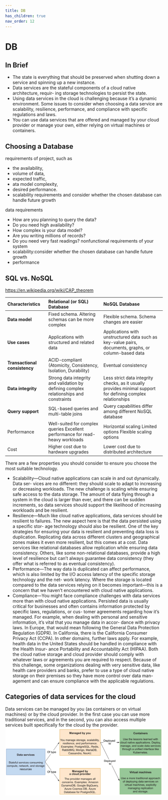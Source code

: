 ```yaml
---
title: DB
has_children: true
nav_order: 12
---
```


# DB
## In Brief
* The state is everything that should be preserved when shutting down a service
and spinning up a new instance.
* Data services are the stateful components of a cloud native architecture, requir-
ing storage technologies to persist the state.
* Using data services in the cloud is challenging because it’s a dynamic environment.
 Some issues to consider when choosing a data service are scalability, resilience,
performance, and compliance with specific regulations and laws.
* You can use data services that are offered and managed by your cloud provider
or manage your own, either relying on virtual machines or containers.
## Choosing a Database
requirements of project, such as 
* the availability, 
* volume of data, 
* expected traffic, 
* ata model complexity, 
* desired performance.
* scalability requirements and consider whether the chosen database can handle future growth

data requirements
* How are you planning to query the data? 
* Do you need high availability? 
* How complex is your data model? 
* Are you writing millions of records?
* Do you need very fast readings? 
nonfunctional requirements of your system
* scalability:consider whether the chosen database can handle future growth
* performance

## SQL vs. NoSQL
https://en.wikipedia.org/wiki/CAP_theorem

| Characteristics  | Relational (or SQL) Database  | NoSQL Database  |
| :---- | :---- | :---- |
| **Data model** | Fixed schema. Altering schemas can be more complex  |  Flexible schema. Schema changes are easier  |
| **Use cases** | Applications with structured and related data | Applications with unstructured data such as key-value pairs, documents, graphs, or column-based data  |
| **Transactional consistency** | ACID-compliant (Atomicity, Consistency, Isolation, Durability)  | Eventual consistency  |
| **Data integrity** | Strong data integrity and validation by defining complex relationships and constraints | Less strict data integrity checks, as it usually provides minimal support for defining complex relationships  |
| **Query support** | SQL-based queries and multi-table joins | Query capabilities differ among different NoSQL database  |
| Performance  | Well-suited for complex queries Excellent performance for read-heavy workloads | Horizontal scaling Limited options Flexible scaling options  |
| Cost | Higher cost due to hardware upgrades | Lower cost due to distributed architecture |



There are a few properties you should consider to ensure
you choose the most suitable technology.
* Scalability—Cloud native applications can scale in and out dynamically. Data ser-
vices are no different: they should scale to adapt to increasing or decreasing workloads. The new challenge is scaling while ensuring safe access to the data
storage. The amount of data flying through a system in the cloud is larger than
ever, and there can be sudden increments, so data services should support the
likelihood of increasing workloads and be resilient.
* Resilience—Much like cloud native applications, data services should be resilient
to failures. The new aspect here is that the data persisted using a specific stor-
age technology should also be resilient. One of the key strategies for ensuring
your data is resilient and preventing data loss is duplication. Replicating data
across different clusters and geographical zones makes it even more resilient,
but this comes at a cost. Data services like relational databases allow replication
while ensuring data consistency. Others, like some non-relational databases,
provide a high level of resilience but can’t always guarantee data consistency
(they offer what is referred to as eventual consistency).
* Performance—The way data is duplicated can affect performance, which is also
limited by the I/O access latency of the specific storage technology and the net-
work latency. Where the storage is located compared to the data services relying
on it becomes important—this is a concern that we haven’t encountered with
cloud native applications.
* Compliance—You might face compliance challenges with data services more than
with cloud native applications. Persisted data is usually critical for businesses
and often contains information protected by specific laws, regulations, or cus-
tomer agreements regarding how it’s managed. For example, when dealing
with personal and sensitive information, it’s vital that you manage data in accor-
dance with privacy laws. In Europe, that would mean following the General Data
Protection Regulation (GDPR). In California, there is the California Consumer
Privacy Act (CCPA). In other domains, further laws apply. For example, health
data in the United States should be handled in compliance with the Health Insur-
ance Portability and Accountability Act (HIPAA). Both the cloud native storage
and cloud provider should comply with whatever laws or agreements you are
required to respect. Because of this challenge, some organizations dealing with
very sensitive data, like health care providers and banks, prefer to use a type of
cloud native storage on their premises so they have more control over data man-
agement and can ensure compliance with the applicable regulations. 

## Categories of data services for the cloud
Data services can be managed by you (as containers or on virtual machines) or by the cloud 
provider. In the first case you can use more traditional services, and in the second, you can also access multiple 
services built specifically for the cloud by the provider.
![alt text](image.png)